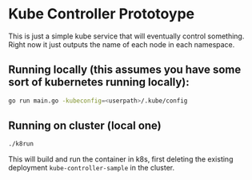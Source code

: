# Kube Controller Prototoype

This is just a simple kube service that will eventually control something. Right now it just outputs the name of each node in each namespace.

## Running locally (this assumes you have some sort of kubernetes running locally):

```bash
go run main.go -kubeconfig=<userpath>/.kube/config
```

## Running on cluster (local one)

```bash
./k8run
```

This will build and run the container in k8s, first deleting the existing deployment `kube-controller-sample` in the cluster.